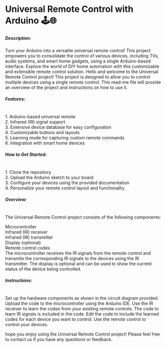 #  Universal Remote Control with Arduino 🕹️🌐

<h5>Description:</h5>
Turn your Arduino into a versatile universal remote control! This project empowers you to consolidate the control of various devices, including TVs, audio systems, and smart home gadgets, using a single Arduino-based interface. Explore the world of DIY home automation with this customizable and extensible remote control solution.
Hello and welcome to the Universal Remote Control project! 
This project is designed to allow you to control multiple devices using a single remote control. 
This read-me file will provide an overview of the project and instructions on how to use it.<br>
 

<h5>Features:</h5><br>
1. Arduino-based universal remote<br>
2. Infrared (IR) signal support<br>
3. Extensive device database for easy configuration<br>
4. Customizable buttons and layouts<br>
5. Learning mode for capturing custom remote commands<br>
6. Integration with smart home devices<br>


<h5>How to Get Started:</h5><br>
1. Clone the repository<br>
2. Upload the Arduino sketch to your board<br>
3. Configure your devices using the provided documentation<br>
4. Personalize your remote control layout and functionality<br>


<h5>Overview:</h5><br>
The Universal Remote Control project consists of the following components:

Microcontroller<br>
Infrared (IR) receiver<br>
Infrared (IR) transmitter<br>
Display (optional)<br>
Remote control codes<br>
The microcontroller receives the IR signals from the remote control and transmits the corresponding IR signals to the devices using the IR transmitter. The display is optional and can be used to show the current status of the device being controlled.<br>

<h5>Instructions:</h5><br>
Set up the hardware components as shown in the circuit diagram provided.
Upload the code to the microcontroller using the Arduino IDE.
Use the IR receiver to learn the codes from your existing remote controls. The code to learn IR signals is included in the code.
Edit the code to include the learned codes for each device you want to control.
Use the remote control to control your devices.

hope you enjoy using the Universal Remote Control project! Please feel free to contact us if you have any questions or feedback.
